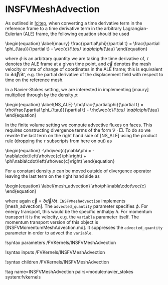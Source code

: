 # INSFVMeshAdvection

As outlined in [!citep](maury1996characteristics), when converting a time
derivative term in the reference frame to a time derivative term in the
arbitrary Lagrangian-Eulerian (ALE) frame, the following equation should be used

\begin{equation}
\label{maury}
\frac{\partial\phi}{\partial t} = \frac{\partial \phi_{\tau}}{\partial t} -
\vec{c}_{\tau} \nabla\phi_{\tau}
\end{equation}

where $\phi$ is an arbitrary quantity we are taking the time derivative of,
$\tau$ denotes the ALE frame at a given time point, and $\vec{c}$ denotes the
mesh velocity or rate of change of coordinates in the ALE frame; this is
equivalent to $\partial\vec{d}/\partial t$, e.g. the partial derivative of the
displacement field with respect to time on the reference mesh.

In a Navier-Stokes setting, we are interested in implementing [maury] multiplied
through by the density $\rho$:

\begin{equation}
\label{NS_ALE}
\rho\frac{\partial\phi}{\partial t} = \rho\frac{\partial \phi_{\tau}}{\partial t} -
\rho\vec{c}_{\tau} \nabla\phi_{\tau}
\end{equation}

In the finite volume setting we compute advective fluxes on faces. This requires
constructing divergence terms of the form $\nabla \cdot \Box$. To do so we
rewrite the last term on the right hand side of [NS_ALE] using the product rule
(dropping the $\tau$ subscripts from here on out) as

\begin{equation}
-\rho\vec{c}\nabla\phi = -\nabla\cdot\left(\rho\vec{c}\phi\right) +
\phi\nabla\cdot\left(\rho\vec{c}\right)
\end{equation}

For a constant density $\rho$ can be moved outside of divergence operator
leaving the last term on the right hand side as

\begin{equation}
\label{mesh_advection}
\rho\phi\nabla\cdot\vec{c}
\end{equation}

where again $\vec{c} = \partial\vec{d}/\partial t$. `INSFVMeshAdvection`
implements [mesh_advection]. The `advected_quantity` parameter  specifies $\phi$. For
energy transport, this would be the specific enthalpy $h$. For momentum
transport it is the velocity, e.g. the `variable` parameter itself. The momentum
transport version of this object is [INSFVMomentumMeshAdvection.md]. It
suppresses the `advected_quantity` parameter in order to advect the `variable`.

!syntax parameters /FVKernels/INSFVMeshAdvection

!syntax inputs /FVKernels/INSFVMeshAdvection

!syntax children /FVKernels/INSFVMeshAdvection

!tag name=INSFVMeshAdvection pairs=module:navier_stokes system:fvkernels
